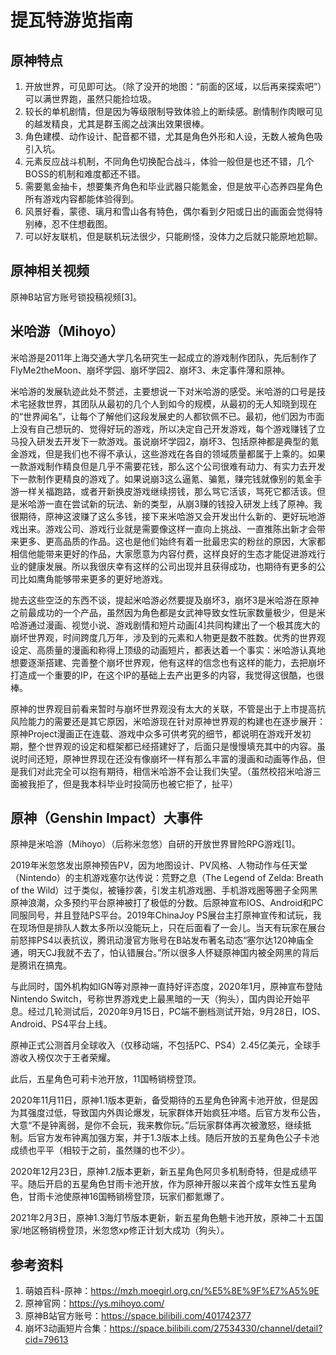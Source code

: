 # 提瓦特游览指南

## 原神特点

1. 开放世界，可见即可达。（除了没开的地图：“前面的区域，以后再来探索吧”）可以满世界跑，虽然只能捡垃圾。
2. 较长的单机剧情，但是因为等级限制导致体验上的断续感。剧情制作肉眼可见的越发精良，尤其是群玉阁之战演出效果很棒。
3. 角色建模、动作设计、配音都不错，尤其是角色外形和人设，无数人被角色吸引入坑。
4. 元素反应战斗机制，不同角色切换配合战斗，体验一般但是也还不错，几个BOSS的机制和难度都还不错。
5. 需要氪金抽卡，想要集齐角色和毕业武器只能氪金，但是放平心态养四星角色所有游戏内容都能体验得到。
6. 风景好看，蒙德、璃月和雪山各有特色，偶尔看到夕阳或日出的画面会觉得特别棒，忍不住想截图。
7. 可以好友联机，但是联机玩法很少，只能刷怪，没体力之后就只能原地尬聊。



## 原神相关视频

原神B站官方账号锁投稿视频[3]。



## 米哈游（Mihoyo）

米哈游是2011年上海交通大学几名研究生一起成立的游戏制作团队，先后制作了FlyMe2theMoon、崩坏学园、崩坏学园2、崩坏3、未定事件薄和原神。

米哈游的发展轨迹此处不赘述，主要想说一下对米哈游的感受。米哈游的口号是技术宅拯救世界，其团队从最初的几个人到如今的规模，从最初的无人知晓到现在的“世界闻名”，让每个了解他们这段发展史的人都钦佩不已。最初，他们因为市面上没有自己想玩的、觉得好玩的游戏，所以决定自己开发游戏，每个游戏赚钱了立马投入研发去开发下一款游戏。虽说崩坏学园2，崩坏3、包括原神都是典型的氪金游戏，但是我们也不得不承认，这些游戏在各自的领域质量都属于上乘的。如果一款游戏制作精良但是几乎不需要花钱，那么这个公司很难有动力、有实力去开发下一款制作更精良的游戏了。如果说崩3这么逼氪、骗氪，赚完钱就像别的氪金手游一样关福跑路，或者开新换皮游戏继续捞钱，那么骂它活该，骂死它都活该。但是米哈游一直在尝试新的玩法、新的类型，从崩3赚的钱投入研发上线了原神。我很期待，原神这波赚了这么多钱，接下来米哈游又会开发出什么新的、更好玩地游戏出来。游戏公司、游戏行业就是需要像这样一直向上挑战、一直推陈出新才会带来更多、更高品质的作品。这也是他们始终有着一批最忠实的粉丝的原因，大家都相信他能带来更好的作品，大家愿意为内容付费，这样良好的生态才能促进游戏行业的健康发展。所以我很庆幸有这样的公司出现并且获得成功，也期待有更多的公司比如鹰角能够带来更多的更好地游戏。

抛去这些空泛的东西不谈，提起米哈游必然要提及崩坏3，崩坏3是米哈游在原神之前最成功的一个产品，虽然因为角色都是女武神导致女性玩家数量极少，但是米哈游通过漫画、视觉小说、游戏剧情和短片动画[4]共同构建出了一个极其庞大的崩坏世界观，时间跨度几万年，涉及到的元素和人物更是数不胜数。优秀的世界观设定、高质量的漫画和称得上顶级的动画短片，都表达着一个事实：米哈游认真地想要逐渐搭建、完善整个崩坏世界观，他有这样的信念也有这样的能力，去把崩坏打造成一个重要的IP，在这个IP的基础上去产出更多的内容，我觉得这很酷，也很棒。

原神的世界观目前看来暂时与崩坏世界观没有太大的关联，不管是出于上市提高抗风险能力的需要还是其它原因，米哈游现在针对原神世界观的构建也在逐步展开：原神Project漫画正在连载、游戏中众多可供考究的细节，都说明在游戏开发初期，整个世界观的设定和框架都已经搭建好了，后面只是慢慢填充其中的内容。虽说时间还短，原神世界现在还没有像崩坏一样有那么丰富的漫画和动画等作品，但是我们对此完全可以抱有期待，相信米哈游不会让我们失望。（虽然校招米哈游三面被我拒了，但是我本科毕业时投简历也被它拒了，扯平）



## 原神（Genshin Impact）大事件

原神是米哈游（Mihoyo）（后称米忽悠）自研的开放世界冒险RPG游戏[1]。

2019年米忽悠发出原神预告PV，因为地图设计、PV风格、人物动作与任天堂（Nintendo）的主机游戏塞尔达传说：荒野之息（The Legend of Zelda: Breath of the Wild）过于类似，被锤抄袭，引发主机游戏圈、手机游戏圈等圈子全网黑原神浪潮，众多预约平台原神被打了极低的分数。后原神宣布IOS、Android和PC同服同号，并且登陆PS平台。2019年ChinaJoy PS展台主打原神宣传和试玩，我在现场但是排队人数太多所以没能玩上，只在后面看了一会儿。当天有玩家在展台前怒摔PS4以表抗议，腾讯动漫官方账号在B站发布著名动态“塞尔达120神庙全通，明天CJ我就不去了，怕认错展台。”所以很多人怀疑原神国内被全网黑的背后是腾讯在搞鬼。

与此同时，国外机构如IGN等对原神一直持好评态度，2020年1月，原神宣布登陆Nintendo Switch，号称世界游戏史上最黑暗的一天（狗头），国内舆论开始平息。经过几轮测试后，2020年9月15日，PC端不删档测试开始，9月28日，IOS、Android、PS4平台上线。

原神正式公测首月全球收入（仅移动端，不包括PC、PS4）2.45亿美元，全球手游收入榜仅次于王者荣耀。

此后，五星角色可莉卡池开放，11国畅销榜登顶。

2020年11月11日，原神1.1版本更新，备受期待的五星角色钟离卡池开放，但是因为其强度过低，导致国内外舆论爆发，玩家群体开始疯狂冲塔。后官方发布公告，大意“不是钟离弱，是你不会玩，我来教你玩。”后玩家群体再次被激怒，继续抵制。后官方发布钟离加强方案，并于1.3版本上线。随后开放的五星角色公子卡池成绩也平平（相较于之前，虽然赚的也不少）。

2020年12月23日，原神1.2版本更新，新五星角色阿贝多机制奇特，但是成绩平平。随后开启的五星角色甘雨卡池开放，作为原神开服以来首个成年女性五星角色，甘雨卡池使原神16国畅销榜登顶，玩家们都氪爆了。

2021年2月3日，原神1.3海灯节版本更新，新五星角色魈卡池开放，原神二十五国家/地区畅销榜登顶，米忽悠xp修正计划大成功（狗头）。



## 参考资料

1. 萌娘百科-原神：https://mzh.moegirl.org.cn/%E5%8E%9F%E7%A5%9E
2. 原神官网：https://ys.mihoyo.com/
3. 原神B站官方账号：https://space.bilibili.com/401742377
4. 崩坏3动画短片合集：https://space.bilibili.com/27534330/channel/detail?cid=79613